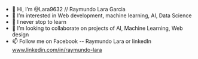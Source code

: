 - 👋 Hi, I’m @Lara9632  // Raymundo Lara Garcia
- 👀 I’m interested in Web development, machine learning, AI, Data Science
- 🌱 I never stop to learn
- 💞️ I’m looking to collaborate on projects of AI, Machine Learning, Web design
- 📫 Follow me on Facebook -- Raymundo Lara or linkedIn www.linkedin.com/in/raymundo-lara
